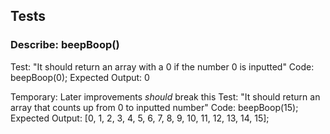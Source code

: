 ## Tests
### Describe: beepBoop()

Test: "It should return an array with a 0 if the number 0 is inputted"
Code: beepBoop(0);
Expected Output: 0

Temporary: Later improvements _should_ break this
Test: "It should return an array that counts up from 0 to inputted number"
Code: beepBoop(15);
Expected Output: [0, 1, 2, 3, 4, 5, 6, 7, 8, 9, 10, 11, 12, 13, 14, 15];

